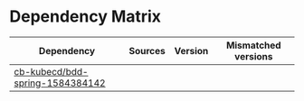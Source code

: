 # Dependency Matrix

Dependency | Sources | Version | Mismatched versions
---------- | ------- | ------- | -------------------
[cb-kubecd/bdd-spring-1584384142](https://github.com/cb-kubecd/bdd-spring-1584384142.git) |  | []() | 
